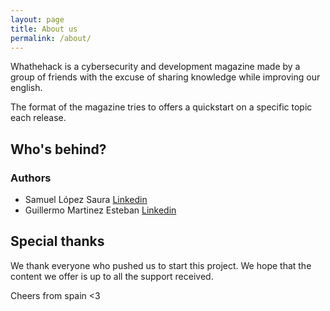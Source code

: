 ```yaml
---
layout: page
title: About us
permalink: /about/
---
```


Whathehack is a cybersecurity and development magazine made by a group of
friends with the excuse of sharing knowledge while improving our english.

The format of the magazine tries to offers a quickstart on a specific
topic each release.

## Who's behind?

### Authors

- Samuel López Saura [Linkedin](https://es.linkedin.com/in/sam-sec)
- Guillermo Martinez Esteban [Linkedin](https://www.linkedin.com/in/guillermo-mart%C3%ADnez-esteban-660111119)

## Special thanks

We thank everyone who pushed us to start this project. We hope that the content
we offer is up to all the support received.

Cheers from spain <3
